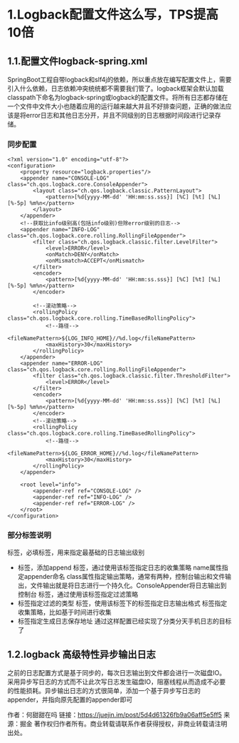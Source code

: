 # 1.Logback配置文件这么写，TPS提高10倍

## 1.1.配置文件logback-spring.xml

SpringBoot工程自带logback和slf4j的依赖，所以重点放在编写配置文件上，需要引入什么依赖，日志依赖冲突统统都不需要我们管了。logback框架会默认加载classpath下命名为logback-spring或logback的配置文件。将所有日志都存储在一个文件中文件大小也随着应用的运行越来越大并且不好排查问题，正确的做法应该是将error日志和其他日志分开，并且不同级别的日志根据时间段进行记录存储。

### 同步配置
```
<?xml version="1.0" encoding="utf-8"?>
<configuration>
    <property resource="logback.properties"/>
    <appender name="CONSOLE-LOG" class="ch.qos.logback.core.ConsoleAppender">
        <layout class="ch.qos.logback.classic.PatternLayout">
            <pattern>[%d{yyyy-MM-dd' 'HH:mm:ss.sss}] [%C] [%t] [%L] [%-5p] %m%n</pattern>
        </layout>
    </appender>
    <!--获取比info级别高(包括info级别)但除error级别的日志-->
    <appender name="INFO-LOG" class="ch.qos.logback.core.rolling.RollingFileAppender">
        <filter class="ch.qos.logback.classic.filter.LevelFilter">
            <level>ERROR</level>
            <onMatch>DENY</onMatch>
            <onMismatch>ACCEPT</onMismatch>
        </filter>
        <encoder>
            <pattern>[%d{yyyy-MM-dd' 'HH:mm:ss.sss}] [%C] [%t] [%L] [%-5p] %m%n</pattern>
        </encoder>

        <!--滚动策略-->
        <rollingPolicy class="ch.qos.logback.core.rolling.TimeBasedRollingPolicy">
            <!--路径-->
            <fileNamePattern>${LOG_INFO_HOME}//%d.log</fileNamePattern>
            <maxHistory>30</maxHistory>
        </rollingPolicy>
    </appender>
    <appender name="ERROR-LOG" class="ch.qos.logback.core.rolling.RollingFileAppender">
        <filter class="ch.qos.logback.classic.filter.ThresholdFilter">
            <level>ERROR</level>
        </filter>
        <encoder>
            <pattern>[%d{yyyy-MM-dd' 'HH:mm:ss.sss}] [%C] [%t] [%L] [%-5p] %m%n</pattern>
        </encoder>
        <!--滚动策略-->
        <rollingPolicy class="ch.qos.logback.core.rolling.TimeBasedRollingPolicy">
            <!--路径-->
            <fileNamePattern>${LOG_ERROR_HOME}//%d.log</fileNamePattern>
            <maxHistory>30</maxHistory>
        </rollingPolicy>
    </appender>

    <root level="info">
        <appender-ref ref="CONSOLE-LOG" />
        <appender-ref ref="INFO-LOG" />
        <appender-ref ref="ERROR-LOG" />
    </root>
</configuration>

```
### 部分标签说明
<root>标签，必填标签，用来指定最基础的日志输出级别
* <appender-ref>标签，添加append
<append>标签，通过使用该标签指定日志的收集策略
name属性指定appender命名
class属性指定输出策略，通常有两种，控制台输出和文件输出，文件输出就是将日志进行一个持久化。ConsoleAppender将日志输出到控制台
<filter>标签，通过使用该标签指定过滤策略
* <level>标签指定过滤的类型
<encoder>标签，使用该标签下的<pattern>标签指定日志输出格式
<rollingPolicy>标签指定收集策略，比如基于时间进行收集
* <fileNamePattern>标签指定生成日志保存地址
通过这样配置已经实现了分类分天手机日志的目标了

## 1.2.logback 高级特性异步输出日志
之前的日志配置方式是基于同步的，每次日志输出到文件都会进行一次磁盘IO。采用异步写日志的方式而不让此次写日志发生磁盘IO，阻塞线程从而造成不必要的性能损耗。异步输出日志的方式很简单，添加一个基于异步写日志的appender，并指向原先配置的appender即可

作者：何甜甜在吗
链接：https://juejin.im/post/5d4d61326fb9a06aff5e5ff5
来源：掘金
著作权归作者所有。商业转载请联系作者获得授权，非商业转载请注明出处。




